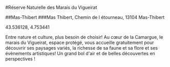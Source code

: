 #Réserve Naturelle des Marais du Vigueirat

##Mas-Thibert
###Mas Thibert, Chemin de l étourneau, 13104 Mas-Thibert

43.536128, 4.753441

Entre nature et culture, plus besoin de choisir! Au cœur de la Camargue, le marais du Vigueirat, espace protégé, vous accueille gratuitement pour découvrir ses paysages variés, la richesse de sa faune et sa flore et ses évènements artistiques! Un grand bol d'air et de belles découvertes en perspectives !

